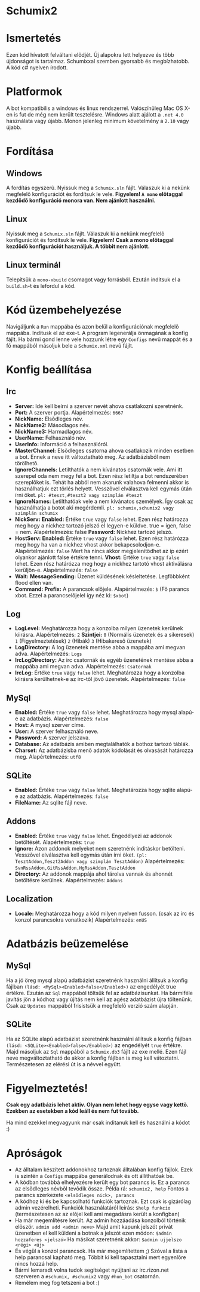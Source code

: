# Schumix2

# Ismertetés

Ezen kód hívatott felváltani elõdjét. Új alapokra lett helyezve és több újdonságot is tartalmaz.
Schumixxal szemben gyorsabb és megbízhatobb. A kód c# nyelven írodott.

# Platformok

A bot kompatibilis a windows és linux rendszerrel. Valószínüleg Mac OS X-en is fut de még nem került tesztelésre.
Windows alatt ajálott a `.net 4.0` használata vagy újabb.
Monon jelenleg minimum követelmény a `2.10` vagy újabb.

# Fordítása

## Windows
A fordítás egyszerû. Nyissuk meg a `Schumix.sln` fájlt. Válaszuk ki a nekünk megfelelõ konfigurációt és fordítsuk le vele.
**Figyelem! `A mono` elõtaggal kezdõdõ konfiguráció monora van. Nem ajánlott használni.**

## Linux
Nyissuk meg a `Schumix.sln` fájlt. Válaszuk ki a nekünk megfelelõ konfigurációt és fordítsuk le vele.
**Figyelem! Csak a mono elõtaggal kezdõdõ konfigurációt használjuk. A többit nem ajánlott.**

## Linux terminál
Telepítsük a `mono-xbuild` csomagot vagy forrásból. Ezután inditsuk el a `build.sh`-t és lefordul a kód.

# Kód üzembehelyezése

Navigáljunk a `Run` mappába és azon belül a konfigurációnak megfelelõ mappába. Inditusk el az exe-t. A program legenerálja
önmagának a konfig fájlt. Ha bármi gond lenne vele hozzunk létre egy `Configs` nevû mappát és a fõ mappából másoljuk bele
a `Schumix.xml` nevû fájlt.

# Konfig beállítása

## Irc

* **Server:** Ide kell beírni a szerver nevét ahova csatlakozni szeretnénk.
* **Port:** A szerver portja. Alapértelmezés: `6667`
* **NickName:** Elsõdleges név.
* **NickName2:** Másodlagos név.
* **NickName3:** Harmadlagos név.
* **UserName:** Felhasználó név.
* **UserInfo:** Információ a felhasználóról.
* **MasterChannel:** Elsõdleges csatorna ahova csatlakozik minden esetben a bot. Ennek a neve itt változtatható meg. Az adatbázisból nem törölhetõ.
* **IgnoreChannels:** Letilthatók a nem kívánatos csatornák vele. Ami itt szerepel oda nem megy fel a bot. Ezen rész letiltja a bot rendszerében szereplõket is.
               Tehát ha abból nem akarunk valahova felmenni akkor is használhatjuk ezt törlés helyett. Vesszõvel elválasztva kell egymás útán írni öket.
               `pl: #teszt,#teszt2 vagy szimplán #teszt`
* **IgnoreNames:** Letilthatóak vele a nem kívánatos személyek. Így csak az használhatja a botot aki megérdemli.
             `pl: schumix,schumix2 vagy szimplán schumix`
* **NickServ:**
	**Enabled:** Értéke `true` vagy `false` lehet. Ezen rész határozza meg hogy a nickhez tartozó jelszó el legyen-e küldve. true = igen, false = nem.
                  Alapértelmezés: false
         **Password:** Nickhez tartozó jelszó.
* **HostServ:**
         **Enabled:** Értéke `true` vagy `false` lehet. Ezen rész határózza meg hogy ha van a nickhez vhost akkor bekapcsolodjon-e. Alapértelmezés: `false`
                  Mert ha nincs akkor megjelenitödhet az ip ezért olyankor ajánlott false értékre tenni.
         **Vhost:** Értéke `true` vagy `false` lehet. Ezen rész határózza meg hogy a nickhez tartotó vhost aktiválásra kerüljön-e. Alapértelmezés: `false`
* **Wait:**
    	**MessageSending:** Üzenet küldésének késleltetése. Legföbbként flood ellen van.
* **Command:**
        **Prefix:** A parancsok elõjele. Alapértelmezés: `$` (Fõ parancs xbot. Ezzel a parancselõjelel így néz ki: `$xbot`)

## Log

* **LogLevel:**
Meghatározza hogy a konzolba milyen üzenetek kerülnek kiirásra. Alapértelmezés: `2`
**Szintjei:** `0` (Normális üzenetek és a sikeresek)
`1` (Figyelmeztetések)
`2` (Hibák)
`3` (Hibakeresõ üzenetek)
* **LogDirectory:** A log üzenetek mentése abba a mappába ami megvan adva. Alapértelmezés: `Logs`
* **IrcLogDirectory:** Az irc csatornák és egyéb üzenetének mentése abba a mappába ami megvan adva. Alapértelmezés: `Csatornak`
* **IrcLog:** Értéke `true` vagy `false` lehet. Meghatározza hogy a konzolba kiirásra kerülhetnek-e az irc-tõl jövõ üzenetek. Alapértelmezés: `false`

## MySql

* **Enabled:** Értéke `true` vagy `false` lehet. Meghatározza hogy mysql alapú-e az adatbázis. Alapértelmezés: `false`
* **Host:** A mysql szerver címe.
* **User:** A szerver felhasználó neve.
* **Password:** A szerver jelszava.
* **Database:** Az adatbázis amiben megtalálhatók a bothoz tartozó táblák.
* **Charset:** Az adatbázisba menõ adatok kódolását és olvasását határozza meg.
         Alapértelmezés: `utf8`

## SQLite

* **Enabled:** Értéke `true` vagy `false` lehet. Meghatározza hogy sqlite alapú-e az adatbázis. Alapértelmezés: `false`
* **FileName:** Az sqlite fájl neve.

## Addons

* **Enabled:** Értéke `true` vagy `false` lehet. Engedélyezi az addonok betöltését. Alapértelmezés: `true`
* **Ignore:** Azon addonok melyeket nem szeretnénk inditáskor betölteni. Vesszõvel elválasztva kell egymás útán írni öket. `(pl: TesztAddon,Teszt2Addon vagy szimplán TesztAddon)`
        Alapértelmezés: `SvnRssAddon,GitRssAddon,HgRssAddon,TesztAddon`
* **Directory:** Az addonok mappája ahol tárolva vannak és ahonnét betöltésre kerülnek. Alapértelmezés: `Addons`

## Localization

* **Locale:** Meghatározza hogy a kód milyen nyelven fusson. (csak az irc és konzol parancsokra vonatkozik)
        Alapértelmezés: `enUS`

# Adatbázis beüzemelése

## MySql

Ha a jó öreg mysql alapú adatbázist szeretnénk használni állítsuk a konfig fájlban `(lásd: <MySql><Enabled>false</Enabled>)` az engedélyét true értékre.
Ezután az `Sql` mappából töltsük fel az adatbázisunkat. Ha bármiféle javítás jön a kódhoz vagy újítás nem kell az agész adatbázist újra töltenünk.
Csak az `Updates` mappából frisistsük a megfelelõ verzió szám alapján.

## SQLite

Ha az SQLite alapú adatbázist szeretnénk használni állítsuk a konfig fájlban `(lásd: <SQLite><Enabled>false</Enabled>)` az engedélyét `true` értékre.
Majd másoljuk az `Sql` mappából a `Schumix.db3` fájlt az exe mellé. Ezen fájl neve megváltoztatható de akkor a konfig fájlban is meg kell vátoztatni.
Természetesen az elérési út is a névvel együtt.

# Figyelmeztetés!

**Csak egy adatbázis lehet aktiv. Olyan nem lehet hogy egyse vagy kettõ. Ezekben az esetekben a kód leáll és nem fut tovább.**

Ha mind ezekkel megvagyunk már csak inditanuk kell és használni a kódot :)

# Apróságok

* Az álltalam készített addonokhoz tartoznak álltalában konfig fájlok. Ezek is szintén a `Configs` mappába generálodnak és ott állíthatóak be.
* A kódban továbbá elhelyezésre került egy bot parancs is. Ez a parancs az elsõdleges névbõl tevõdik össze. Példa rá: `schumix2, help`
  Fontos a parancs szerkezete `<elsõdleges nick>, parancs`
* A kódhoz ki és be kapcsolható funkciók tartoznak. Ezt csak is gizárólag admin vezérelheti.
  Funkciók használatáról leírás: `$help funkcio` (természetesen az az elõjel kell ami megadásra került a konfigban)
* Ha már megemlítésre került. Az admin hozzáadása konzolból történik elõször. `admin add <admin neve>`
  Majd amit kapunk jelszót privát üzenetben el kell küldeni a botnak a jelszót ezen módon: `$admin hozzaferes <jelszó>`
  Ha másikat szeretnénk akkor: `$admin ujjelszo <régi> <új>`
* És végül a konzol parancsok. Ha már megemlítettem ;) Szóval a lista a help parancsal kapható meg.
  Többit ki kell tapasztalni mert egyenlõre nincs hozzá help.
* Bármi lemaradt volna tudok segítséget nyújtani az irc.rizon.net szerveren a `#schumix, #schumix2` vagy `#hun_bot` csatornán.
* Remélem meg fog tetszeni a bot :)
